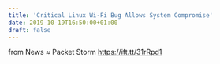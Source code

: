 ```yaml
---
title: 'Critical Linux Wi-Fi Bug Allows System Compromise'
date: 2019-10-19T16:50:00+01:00
draft: false
---
```


  
  
from News ≈ Packet Storm https://ift.tt/31rRpd1